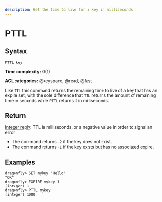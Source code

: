 ```yaml
---
description: Get the time to live for a key in milliseconds
---
```


# PTTL

## Syntax

    PTTL key

**Time complexity:** O(1)

**ACL categories:** @keyspace, @read, @fast

Like `TTL` this command returns the remaining time to live of a key that has an
expire set, with the sole difference that `TTL` returns the amount of remaining
time in seconds while `PTTL` returns it in milliseconds.


## Return

[Integer reply](https://redis.io/docs/reference/protocol-spec#resp-integers): TTL in milliseconds, or a negative value in order to signal an error.

* The command returns `-2` if the key does not exist.
* The command returns `-1` if the key exists but has no associated expire.


## Examples

```shell
dragonfly> SET mykey "Hello"
"OK"
dragonfly> EXPIRE mykey 1
(integer) 1
dragonfly> PTTL mykey
(integer) 1000
```
